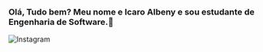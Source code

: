 ### Olá, Tudo bem? Meu nome e Icaro Albeny e sou estudante de Engenharia de Software.👋
![Instagram](https://www.instagram.com/icaroalbeny/badge/Instagram-%23E4405F.svg?style=for-the-badge&logo=Instagram&logoColor=white)
<!--
**IcaroAlbeny/IcaroAlbeny** is a ✨ _special_ ✨ repository because its `README.md` (this file) appears on your GitHub profile.

Here are some ideas to get you started:

- 🔭 I’m currently working on ...
- 🌱 I’m currently learning ...
- 👯 I’m looking to collaborate on ...
- 🤔 I’m looking for help with ...
- 💬 Ask me about ...
- 📫 How to reach me: ...
- 😄 Pronouns: ...
- ⚡ Fun fact: ...
-->
